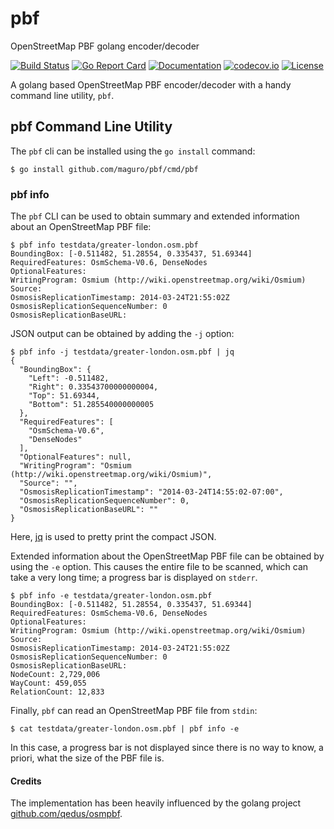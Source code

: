 # pbf
OpenStreetMap PBF golang encoder/decoder

[![Build Status](https://travis-ci.org/maguro/pbf.svg?branch=master)](https://travis-ci.org/maguro/pbf) 
[![Go Report Card](https://goreportcard.com/badge/github.com/maguro/pbf)](https://goreportcard.com/report/github.com/maguro/pbf) 
[![Documentation](https://godoc.org/github.com/maguro/pbf?status.svg)](http://godoc.org/github.com/maguro/pbf) 
[![codecov.io](https://codecov.io/github/maguro/pbf/coverage.svg?branch=master)](https://codecov.io/github/maguro/pbf?branch=master)
[![License](https://img.shields.io/badge/License-Apache%202.0-blue.svg)](https://opensource.org/licenses/Apache-2.0)

A golang based OpenStreetMap PBF encoder/decoder with a handy command line utility, `pbf`.

## pbf Command Line Utility

The `pbf` cli can be installed using the `go install` command:

    $ go install github.com/maguro/pbf/cmd/pbf 

### pbf info

The `pbf` CLI can be used to obtain summary and extended information about an
OpenStreetMap PBF file:

    $ pbf info testdata/greater-london.osm.pbf
    BoundingBox: [-0.511482, 51.28554, 0.335437, 51.69344]
    RequiredFeatures: OsmSchema-V0.6, DenseNodes
    OptionalFeatures: 
    WritingProgram: Osmium (http://wiki.openstreetmap.org/wiki/Osmium)
    Source: 
    OsmosisReplicationTimestamp: 2014-03-24T21:55:02Z
    OsmosisReplicationSequenceNumber: 0
    OsmosisReplicationBaseURL: 

JSON output can be obtained by adding the `-j` option:

    $ pbf info -j testdata/greater-london.osm.pbf | jq
    {
      "BoundingBox": {
        "Left": -0.511482,
        "Right": 0.33543700000000004,
        "Top": 51.69344,
        "Bottom": 51.285540000000005
      },
      "RequiredFeatures": [
        "OsmSchema-V0.6",
        "DenseNodes"
      ],
      "OptionalFeatures": null,
      "WritingProgram": "Osmium (http://wiki.openstreetmap.org/wiki/Osmium)",
      "Source": "",
      "OsmosisReplicationTimestamp": "2014-03-24T14:55:02-07:00",
      "OsmosisReplicationSequenceNumber": 0,
      "OsmosisReplicationBaseURL": ""
    }

Here, [jq](https://stedolan.github.io/jq/) is used to pretty print the compact
JSON.

Extended information about the OpenStreetMap PBF file can be obtained
by using the `-e` option.  This causes the entire file to be scanned, which can
take a very long time; a progress bar is displayed on `stderr`.

    $ pbf info -e testdata/greater-london.osm.pbf
    BoundingBox: [-0.511482, 51.28554, 0.335437, 51.69344]
    RequiredFeatures: OsmSchema-V0.6, DenseNodes
    OptionalFeatures: 
    WritingProgram: Osmium (http://wiki.openstreetmap.org/wiki/Osmium)
    Source: 
    OsmosisReplicationTimestamp: 2014-03-24T21:55:02Z
    OsmosisReplicationSequenceNumber: 0
    OsmosisReplicationBaseURL: 
    NodeCount: 2,729,006
    WayCount: 459,055
    RelationCount: 12,833

Finally, `pbf` can read an OpenStreetMap PBF file from `stdin`:

    $ cat testdata/greater-london.osm.pbf | pbf info -e

In this case, a progress bar is not displayed since there is no way to know,
a priori, what the size of the PBF file is.
 
#### Credits

The implementation has been heavily influenced by the golang project [github.com/qedus/osmpbf](https://github.com/qedus/osmpbf).
